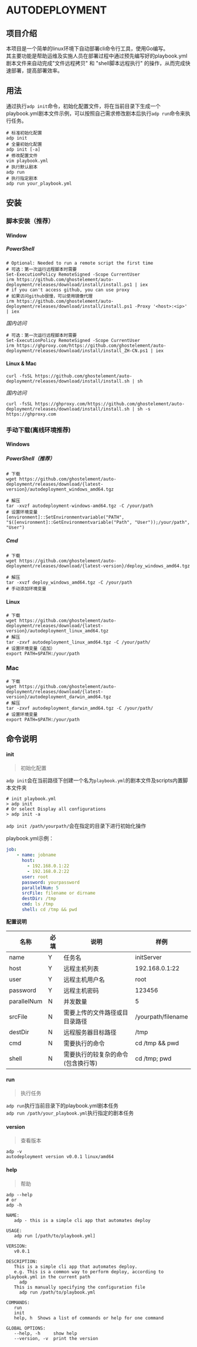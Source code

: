 # AUTODEPLOYMENT
## 项目介绍
本项目是一个简单的linux环境下自动部署cli命令行工具，使用Go编写。  
其主要功能是帮助运维及实施人员在部署过程中通过预先编写好的playbook.yml剧本文件来自动完成"文件远程拷贝" 和 "shell脚本远程执行" 的操作，从而完成快速部署，提高部署效率。  
## 用法
通过执行`adp init`命令，初始化配置文件，将在当前目录下生成一个playbook.yml剧本文件示例，可以按照自己需求修改剧本后执行```adp run```命令来执行任务。
```shell
# 标准初始化配置
adp init
# 全量初始化配置
adp init [-a]
# 修改配置文件
vim playbook.yml
# 执行默认剧本
adp run
# 执行指定剧本
adp run your_playbook.yml
```

## 安装

### 脚本安装（推荐）

#### Window

##### PowerShell

```shell
# Optional: Needed to run a remote script the first time
# 可选：第一次运行远程脚本时需要
Set-ExecutionPolicy RemoteSigned -Scope CurrentUser
irm https://github.com/ghostelement/auto-deployment/releases/download/install/install.ps1 | iex
# if you can't access github, you can use proxy
# 如果访问github很慢，可以使用镜像代理
irm https://github.com/ghostelement/auto-deployment/releases/download/install/install.ps1 -Proxy '<host>:<ip>' | iex
```

*国内访问*
```shell
# 可选：第一次运行远程脚本时需要
Set-ExecutionPolicy RemoteSigned -Scope CurrentUser
irm https://ghproxy.com/https://github.com/ghostelement/auto-deployment/releases/download/install/install_ZH-CN.ps1 | iex
```

#### Linux & Mac
```shell
curl -fsSL https://github.com/ghostelement/auto-deployment/releases/download/install/install.sh | sh
```

*国内访问*
```shell
curl -fsSL https://ghproxy.com/https://github.com/ghostelement/auto-deployment/releases/download/install/install.sh | sh -s https://ghproxy.com
```

### 手动下载(离线环境推荐)

#### Windows

##### PowerShell（推荐）
```shell
# 下载
wget https://github.com/ghostelement/auto-deployment/releases/download/{latest-version}/autodeployment_windows_amd64.tgz

# 解压
tar -xvzf autodeployment-windows-amd64.tgz -C /your/path
# 设置环境变量
[environment]::SetEnvironmentvariable("PATH", "$([environment]::GetEnvironmentvariable("Path", "User"));/your/path", "User")
```

##### Cmd

```shell
# 下载
wget https://github.com/ghostelement/auto-deployment/releases/download/{latest-version}/deploy_windows_amd64.tgz

# 解压
tar -xvzf deploy_windows_amd64.tgz -C /your/path
# 手动添加环境变量
```



#### Linux

```shell
# 下载
wget https://github.com/ghostelement/auto-deployment/releases/download/{latest-version}/autodeployment_linux_amd64.tgz
# 解压
tar -zxvf autodeployment_linux_amd64.tgz -C /your/path/
# 设置环境变量（追加）
export PATH=$PATH:/your/path
```

### Mac
```shell
# 下载
wget https://github.com/ghostelement/auto-deployment/releases/download/{latest-version}/autodeployment_darwin_amd64.tgz
# 解压
tar -zxvf autodeployment_darwin_amd64.tgz -C /your/path/
# 设置环境变量
export PATH=$PATH:/your/path
```

## 命令说明

#### init

> 初始化配置

`adp init`会在当前路径下创建一个名为`playbook.yml`的剧本文件及scripts内置脚本文件夹

```shell
# init playbook.yml
> adp init
# Or select Display all configurations
> adp init -a
```
`adp init /path/yourpath/`会在指定的目录下进行初始化操作  


playbook.yml示例：

```yaml
job:
    - name: jobname
      host:
        - 192.168.0.1:22
        - 192.168.0.2:22
      user: root
      password: yourpassword
      parallelNum: 5
      srcFile: filename or dirname
      destDir: /tmp
      cmd: ls /tmp
      shell: cd /tmp && pwd
```

**配置说明**

| 名称          | 必填 | 说明                                 | 样例         |
| ------------- | ---- | ------------------------------------ | ------------ |
| name       | Y    | 任务名        | initServer |
| host        | Y    | 远程主机列表                               | 192.168.0.1:22 |
| user     | Y    | 远程主机用户名                               |      root        |
| password      | Y   | 远程主机密码                                 |     123456     |
| parallelNum  | N    | 并发数量             |         5     |
| srcFile       | N  | 需要上传的文件路径或目目录路径 |    /yourpath/filename    |
| destDir     | N    | 远程服务器目标路径                       |  /tmp            |
| cmd        | N    | 需要执行的命令  |  cd /tmp && pwd         |
| shell      | N    | 需要执行的较复杂的命令(包含换行等)                 |   cd /tmp; pwd          |
#### run
> 执行任务

`adp run`执行当前目录下的playbook.yml剧本任务  
`adp run /path/your_playbook.yml`执行指定的剧本任务

#### version

> 查看版本

```shell
adp -v
autodeployment version v0.0.1 linux/amd64
```



#### help

> 帮助

```shell
adp --help
# or
adp -h

NAME:
   adp - this is a simple cli app that automates deploy

USAGE:
   adp run [/path/to/playbook.yml]

VERSION:
   v0.0.1

DESCRIPTION:
   This is a simple cli app that automates deploy.
   e.g. This is a common way to perform deploy, according to playbook.yml in the current path
     adp
   This is manually specifying the configuration file
     adp run /path/to/playbook.yml

COMMANDS:
   run
   init
   help, h  Shows a list of commands or help for one command

GLOBAL OPTIONS:
   --help, -h     show help
   --version, -v  print the version
```

